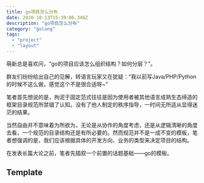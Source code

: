 ```yaml
---
title: go项目怎么分布
date: 2020-10-13T15:39:06.346Z
description: "go项目怎么分布"
category: "golang"
tags:
  - "project"
  - "layout"
---
```

萌新总是喜欢问，“go的项目应该怎么组织结构？如何分层？”。

群友们纷纷给出自己的见解，转语言玩家又在犹疑：“我以前写Java/PHP/Python的时候不这么做，感觉这个不是很合适呀~”

笔者首先想说的是，拘泥于固定范式往往是因为使用者被其他语言成熟生态缔造的框架目录规范所禁锢了认知。没有了他人制定的秩序指导，一时间无所适从显得迷茫的结果。

当然自由并不意味着为所欲为，无论是从协作的角度考虑，还是从逻辑清晰的角度去看，一个规范的目录结构还是有所必要的。然而规范并不是一成不变的模板，笔者想强调的是，我们应该根据具体的开发方向、业务的类型来决定项目的结构。

在发表长篇大论之前，笔者先插叙一个前置的话题基础——go的模板。

## Template